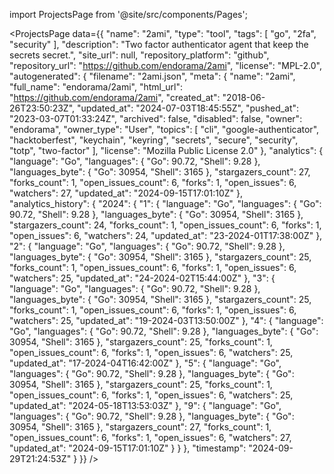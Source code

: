 import ProjectsPage from '@site/src/components/Pages';

<ProjectsPage
    data={{
      "name": "2ami",
      "type": "tool",
      "tags": [
        "go",
        "2fa",
        "security"
      ],
      "description": "Two factor authenticator agent that keep the secrets secret.",
      "site_url": null,
      "repository_platform": "github",
      "repository_url": "https://github.com/endorama/2ami",
      "license": "MPL-2.0",
      "autogenerated": {
        "filename": "2ami.json",
        "meta": {
          "name": "2ami",
          "full_name": "endorama/2ami",
          "html_url": "https://github.com/endorama/2ami",
          "created_at": "2018-06-26T23:50:23Z",
          "updated_at": "2024-07-03T18:45:55Z",
          "pushed_at": "2023-03-07T01:33:24Z",
          "archived": false,
          "disabled": false,
          "owner": "endorama",
          "owner_type": "User",
          "topics": [
            "cli",
            "google-authenticator",
            "hacktoberfest",
            "keychain",
            "keyring",
            "secrets",
            "secure",
            "security",
            "totp",
            "two-factor"
          ],
          "license": "Mozilla Public License 2.0"
        },
        "analytics": {
          "language": "Go",
          "languages": {
            "Go": 90.72,
            "Shell": 9.28
          },
          "languages_byte": {
            "Go": 30954,
            "Shell": 3165
          },
          "stargazers_count": 27,
          "forks_count": 1,
          "open_issues_count": 6,
          "forks": 1,
          "open_issues": 6,
          "watchers": 27,
          "updated_at": "2024-09-15T17:01:10Z"
        },
        "analytics_history": {
          "2024": {
            "1": {
              "language": "Go",
              "languages": {
                "Go": 90.72,
                "Shell": 9.28
              },
              "languages_byte": {
                "Go": 30954,
                "Shell": 3165
              },
              "stargazers_count": 24,
              "forks_count": 1,
              "open_issues_count": 6,
              "forks": 1,
              "open_issues": 6,
              "watchers": 24,
              "updated_at": "23-2024-01T17:38:00Z"
            },
            "2": {
              "language": "Go",
              "languages": {
                "Go": 90.72,
                "Shell": 9.28
              },
              "languages_byte": {
                "Go": 30954,
                "Shell": 3165
              },
              "stargazers_count": 25,
              "forks_count": 1,
              "open_issues_count": 6,
              "forks": 1,
              "open_issues": 6,
              "watchers": 25,
              "updated_at": "24-2024-02T15:44:00Z"
            },
            "3": {
              "language": "Go",
              "languages": {
                "Go": 90.72,
                "Shell": 9.28
              },
              "languages_byte": {
                "Go": 30954,
                "Shell": 3165
              },
              "stargazers_count": 25,
              "forks_count": 1,
              "open_issues_count": 6,
              "forks": 1,
              "open_issues": 6,
              "watchers": 25,
              "updated_at": "19-2024-03T13:50:00Z"
            },
            "4": {
              "language": "Go",
              "languages": {
                "Go": 90.72,
                "Shell": 9.28
              },
              "languages_byte": {
                "Go": 30954,
                "Shell": 3165
              },
              "stargazers_count": 25,
              "forks_count": 1,
              "open_issues_count": 6,
              "forks": 1,
              "open_issues": 6,
              "watchers": 25,
              "updated_at": "17-2024-04T16:42:00Z"
            },
            "5": {
              "language": "Go",
              "languages": {
                "Go": 90.72,
                "Shell": 9.28
              },
              "languages_byte": {
                "Go": 30954,
                "Shell": 3165
              },
              "stargazers_count": 25,
              "forks_count": 1,
              "open_issues_count": 6,
              "forks": 1,
              "open_issues": 6,
              "watchers": 25,
              "updated_at": "2024-05-18T13:53:03Z"
            },
            "9": {
              "language": "Go",
              "languages": {
                "Go": 90.72,
                "Shell": 9.28
              },
              "languages_byte": {
                "Go": 30954,
                "Shell": 3165
              },
              "stargazers_count": 27,
              "forks_count": 1,
              "open_issues_count": 6,
              "forks": 1,
              "open_issues": 6,
              "watchers": 27,
              "updated_at": "2024-09-15T17:01:10Z"
            }
          }
        },
        "timestamp": "2024-09-29T21:24:53Z"
      }
    }}
/>